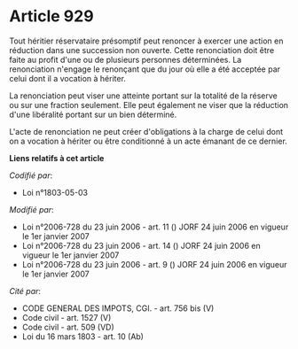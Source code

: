 # Article 929

Tout héritier réservataire présomptif peut renoncer à exercer une action en réduction dans une succession non ouverte. Cette
renonciation doit être faite au profit d'une ou de plusieurs personnes déterminées. La renonciation n'engage le renonçant que
du jour où elle a été acceptée par celui dont il a vocation à hériter.

La renonciation peut viser une atteinte portant sur la totalité de la réserve ou sur une fraction seulement. Elle peut
également ne viser que la réduction d'une libéralité portant sur un bien déterminé.

L'acte de renonciation ne peut créer d'obligations à la charge de celui dont on a vocation à hériter ou être conditionné à un
acte émanant de ce dernier.

**Liens relatifs à cet article**

_Codifié par_:

  - Loi n°1803-05-03

_Modifié par_:

  - Loi n°2006-728 du 23 juin 2006 - art. 11 () JORF 24 juin 2006 en vigueur le 1er janvier 2007
  - Loi n°2006-728 du 23 juin 2006 - art. 14 () JORF 24 juin 2006 en vigueur le 1er janvier 2007
  - Loi n°2006-728 du 23 juin 2006 - art. 9 () JORF 24 juin 2006 en vigueur le 1er janvier 2007

_Cité par_:

  - CODE GENERAL DES IMPOTS, CGI. - art. 756 bis (V)
  - Code civil - art. 1527 (V)
  - Code civil - art. 509 (VD)
  - Loi du 16 mars 1803 - art. 10 (Ab)
